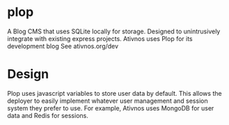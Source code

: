 plop
====

A Blog CMS that uses SQLite locally for storage. Designed to unintrusively integrate with existing express projects. Ativnos uses Plop for its development blog
See ativnos.org/dev

Design
====
Plop uses javascript variables to store user data by default. This allows the deployer to easily implement whatever user management and session system they prefer to use. For example, Ativnos uses MongoDB for user data and Redis for sessions.


